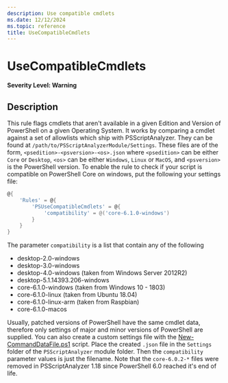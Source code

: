 ```yaml
---
description: Use compatible cmdlets
ms.date: 12/12/2024
ms.topic: reference
title: UseCompatibleCmdlets
---
```

# UseCompatibleCmdlets

**Severity Level: Warning**

## Description

This rule flags cmdlets that aren't available in a given Edition and Version of PowerShell on a
given Operating System. It works by comparing a cmdlet against a set of allowlists which ship with
PSScriptAnalyzer. They can be found at `/path/to/PSScriptAnalyzerModule/Settings`. These files are
of the form, `<psedition>-<psversion>-<os>.json` where `<psedition>` can be either `Core` or
`Desktop`, `<os>` can be either `Windows`, `Linux` or `MacOS`, and `<psversion>` is the PowerShell
version. To enable the rule to check if your script is compatible on PowerShell Core on windows, put
the following your settings file:

```powershell
@{
    'Rules' = @{
        'PSUseCompatibleCmdlets' = @{
            'compatibility' = @('core-6.1.0-windows')
        }
    }
}
```

The parameter `compatibility` is a list that contain any of the following

- desktop-2.0-windows
- desktop-3.0-windows
- desktop-4.0-windows (taken from Windows Server 2012R2)
- desktop-5.1.14393.206-windows
- core-6.1.0-windows (taken from Windows 10 - 1803)
- core-6.1.0-linux (taken from Ubuntu 18.04)
- core-6.1.0-linux-arm (taken from Raspbian)
- core-6.1.0-macos

Usually, patched versions of PowerShell have the same cmdlet data, therefore only settings of major
and minor versions of PowerShell are supplied. You can also create a custom settings file with the
[New-CommandDataFile.ps1][01] script. Place the created `.json` file in the `Settings` folder of the
`PSScriptAnalyzer` module folder. Then the `compatibility` parameter values is just the filename.
Note that the `core-6.0.2-*` files were removed in PSScriptAnalyzer 1.18 since PowerShell 6.0
reached it's end of life.

<!-- link references -->
[01]: https://github.com/PowerShell/PSScriptAnalyzer/blob/main/Utils/New-CommandDataFile.ps1
